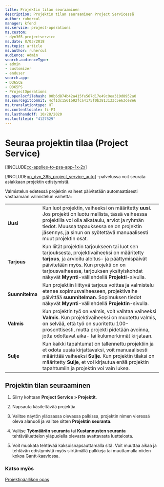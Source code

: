 ```yaml
---
title: Projektin tilan seuraaminen
description: Projektin tilan seuraaminen Project Servicessä
author: ruhercul
manager: kfend
ms.service: project-operations
ms.custom:
- dyn365-projectservice
ms.date: 8/03/2018
ms.topic: article
ms.author: ruhercul
audience: Admin
search.audienceType:
- admin
- customizer
- enduser
search.app:
- D365CE
- D365PS
- ProjectOperations
ms.openlocfilehash: 00b6d874b42a415fe567d17e49c0ea319d8952a0
ms.sourcegitcommit: 4cf1dc1561b92fca4175f0b3813133c5e63ce8e6
ms.translationtype: HT
ms.contentlocale: fi-FI
ms.lasthandoff: 10/28/2020
ms.locfileid: "4127829"
---
```

# <a name="track-a-projects-status-project-service"></a>Seuraa projektin tilaa (Project Service)

[!INCLUDE[cc-applies-to-psa-app-1x-2x](../includes/cc-applies-to-psa-app-1x-2x.md)]

[!INCLUDE[pn_dyn_365_project_service_auto](../includes/pn-dyn-365-project-service-auto.md)] -palvelussa voit seurata asiakkaan projektin edistymistä.  

Valmistelun edetessä projektin vaiheet päivitetään automaattisesti vastaamaan valmistelun vaihetta:  


|              |                                                                                                                                                                                                                                                                                                  |
|--------------|--------------------------------------------------------------------------------------------------------------------------------------------------------------------------------------------------------------------------------------------------------------------------------------------------|
|   **Uusi**    | Kun luot projektin, vaiheeksi on määritetty **uusi**. Jos projekti on luotu mallista, tässä vaiheessa projektilla voi olla aikataulu, arviot ja ryhmän tiedot. Muussa tapauksessa se on projektin jäsennys, ja sinun on syötettävä manuaalisesti muut projektin osat. |
|  **Tarjous**   |      Kun liität projektin tarjoukseen tai luot sen tarjouksesta, projektivaiheeksi on määritetty **tarjous**, ja arvioitu aloitus- ja päättymispäivät päivitetään myös. Kun projekti on on tarjousvaiheessa, tarjouksen yksityiskohdat näkyvät **Myynti**-välilehdellä **Projekti**-sivulla.      |
|   **Suunnitelma**   |                                     Kun projektiin liittyvä tarjous voittaa ja valmistelu etenee sopimusvaiheeseen, projektivaihe päivittää **suunnitelman**. Sopimuksen tiedot näkyvät **Myynti**-välilehdellä **Projektin**-sivulla.                                      |
| **Valmis** |                    Kun projektin työ on valmis, voit vaihtaa vaiheeksi **Valmis**. Kun projektivaiheeksi on muutettu valmis, on selvää, että työ on suoritettu 100-prosenttisesti, mutta projekti pidetään avoinna, jotta odottavat aika- tai kulumerkinnät kirjataan.                     |
|  **Sulje**   |           Kun kaikki tapahtumat on tallennettu projektiin ja et odota uusia kirjattavaksi, voit manuaalisesti määrittää vaiheeksi **Sulje**. Kun projektin tilaksi on määritetty **Sulje**, et voi kirjautua enää projektin tapahtumiin ja projektin voi vain lukea.           |

## <a name="to-track-a-projects-status"></a>Projektin tilan seuraaminen  

1.  Siirry kohtaan **Project Service > Projektit**.  

2.  Napsauta käsiteltävää projektia.  

3.  Valitse näytön yläosassa olevassa palkissa, projektin nimen vieressä oleva alanuoli ja valitse sitten **Projektin seuranta**.  

4.  Valitse **Työmäärän seuranta** tai **Kustannusten seuranta** tehtäväluettelon yläpuolella olevasta avattavasta luettelosta.  

5.  Voit muokata tehtävää kaksoisnapsauttamalla sitä. Voit muuttaa aikaa ja tehtävän edistymistä myös siirtämällä palkkeja tai muuttamalla niiden kokoa Gantt-kaaviossa.  

### <a name="see-also"></a>Katso myös  
 [Projektipäällikön opas](../psa/project-manager-guide.md)
